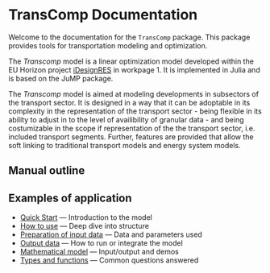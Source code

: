 # TransComp Documentation

Welcome to the documentation for the `TransComp` package. This package provides tools for transportation modeling and optimization.

The *Transcomp* model is a linear optimization model developed within the EU Horizon project [iDesignRES](https://idesignres.eu/) in workpage 1. It is implemented in Julia and is based on the JuMP package. 

The *Transcomp* model is aimed at modeling developments in subsectors of the transport sector. It is designed in a way that it can be adoptable in its complexity in the representation of the transport sector - being flexible in its ability to adjust in to the level of availibility of granular data - and being costumizable in the scope if representation of the the transport sector, i.e. included transport segments. Further, features are provided that allow the soft linking to traditional transport models and energy system models.


## Manual outline


## Examples of application

- [Quick Start](manual/quick-start.html) — Introduction to the model
- [How to use](manual/how-to-use.html) — Deep dive into structure
- [Preparation of input data](manual/input_data.html) — Data and parameters used
- [Output data](manual/output_data.html) — How to run or integrate the model
- [Mathematical model](manual/math_formulation.html) — Input/output and demos
- [Types and functions](manual/types_and_functions.html) — Common questions answered